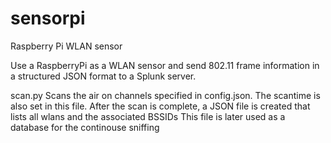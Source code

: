 # sensorpi
Raspberry Pi WLAN sensor

Use a RaspberryPi as a WLAN sensor and send 802.11 frame information in a structured JSON format to a Splunk server.

scan.py
Scans the air on channels specified in config.json. The scantime is also set in this file.
After the scan is complete, a JSON file is created that lists all wlans and the associated BSSIDs
This file is later used as a database for the continouse sniffing

